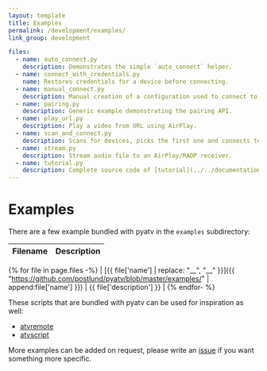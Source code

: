 ```yaml
---
layout: template
title: Examples
permalink: /development/examples/
link_group: development

files:
  - name: auto_connect.py
    description: Demonstrates the simple `auto_connect` helper.
  - name: connect_with_credentials.py
    name: Restores credentials for a device before connecting.
  - name: manual_connect.py
    description: Manual creation of a configuration used to connect to a device.
  - name: pairing.py
    description: Generic example demonstrating the pairing API.
  - name: play_url.py
    description: Play a video from URL using AirPlay.
  - name: scan_and_connect.py
    description: Scans for devices, picks the first one and connects to it.
  - name: stream.py
    description: Stream audio file to an AirPlay/RAOP receiver.
  - name: tutorial.py
    description: Complete source code of [tutorial](../../documentation/tutorial).
---
```

# Examples

There are a few example bundled with pyatv in the `examples` subdirectory:

| Filename | Description |
| -------- | ----------- |
{% for file in page.files -%}
| [{{ file['name'] | replace: "__", "\_\_" }}]({{ "https://github.com/postlund/pyatv/blob/master/examples/" | append:file['name'] }}) | {{ file['description'] }} |
{% endfor- %}

These scripts that are bundled with pyatv can be used for inspiration as well:

* [atvremote](https://github.com/postlund/pyatv/blob/master/pyatv/scripts/atvremote.py)
* [atvscript](https://github.com/postlund/pyatv/blob/master/pyatv/scripts/atvscript.py)

More examples can be added on request, please write an
[issue](https://github.com/postlund/pyatv/issues/new?assignees=&labels=question&template=question-or-idea.md&title=)
if you want something more specific.